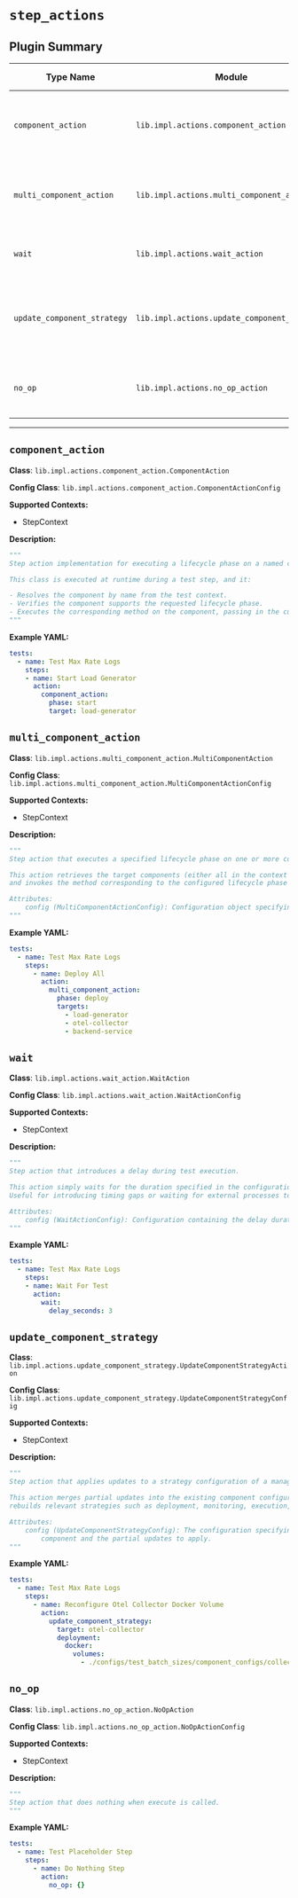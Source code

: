 # `step_actions`

## Plugin Summary

| Type Name | Module | Class | Config Class | Description Summary |
|-----------|--------|-------|--------------|----------------------|
| `component_action` | `lib.impl.actions.component_action` | `ComponentAction` | `ComponentActionConfig` | Step action implementation for executing a lifecycle phase on a named component |
| `multi_component_action` | `lib.impl.actions.multi_component_action` | `MultiComponentAction` | `MultiComponentActionConfig` | Step action that executes a specified lifecycle phase on one or more components |
| `wait` | `lib.impl.actions.wait_action` | `WaitAction` | `WaitActionConfig` | Step action that introduces a delay during test execution |
| `update_component_strategy` | `lib.impl.actions.update_component_strategy` | `UpdateComponentStrategyAction` | `UpdateComponentStrategyConfig` | Step action that applies updates to a strategy configuration of a managed component |
| `no_op` | `lib.impl.actions.no_op_action` | `NoOpAction` | `NoOpActionConfig` | Step action that does nothing when execute is called |

---

## `component_action`

**Class**: `lib.impl.actions.component_action.ComponentAction`

**Config Class**: `lib.impl.actions.component_action.ComponentActionConfig`

**Supported Contexts:**

- StepContext

**Description:**

```python
"""
Step action implementation for executing a lifecycle phase on a named component.

This class is executed at runtime during a test step, and it:

- Resolves the component by name from the test context.
- Verifies the component supports the requested lifecycle phase.
- Executes the corresponding method on the component, passing in the current context.
"""
```

**Example YAML:**

```yaml
tests:
  - name: Test Max Rate Logs
    steps:
    - name: Start Load Generator
      action:
        component_action:
          phase: start
          target: load-generator
```

## `multi_component_action`

**Class**: `lib.impl.actions.multi_component_action.MultiComponentAction`

**Config Class**: `lib.impl.actions.multi_component_action.MultiComponentActionConfig`

**Supported Contexts:**

- StepContext

**Description:**

```python
"""
Step action that executes a specified lifecycle phase on one or more components.

This action retrieves the target components (either all in the context or a specified subset)
and invokes the method corresponding to the configured lifecycle phase on each.

Attributes:
    config (MultiComponentActionConfig): Configuration object specifying the phase and targets.
"""
```

**Example YAML:**

```yaml
tests:
  - name: Test Max Rate Logs
    steps:
      - name: Deploy All
        action:
          multi_component_action:
            phase: deploy
            targets:
              - load-generator
              - otel-collector
              - backend-service
```

## `wait`

**Class**: `lib.impl.actions.wait_action.WaitAction`

**Config Class**: `lib.impl.actions.wait_action.WaitActionConfig`

**Supported Contexts:**

- StepContext

**Description:**

```python
"""
Step action that introduces a delay during test execution.

This action simply waits for the duration specified in the configuration before proceeding.
Useful for introducing timing gaps or waiting for external processes to settle.

Attributes:
    config (WaitActionConfig): Configuration containing the delay duration in seconds.
"""
```

**Example YAML:**

```yaml
tests:
  - name: Test Max Rate Logs
    steps:
    - name: Wait For Test
      action:
        wait:
          delay_seconds: 3
```

## `update_component_strategy`

**Class**: `lib.impl.actions.update_component_strategy.UpdateComponentStrategyAction`

**Config Class**: `lib.impl.actions.update_component_strategy.UpdateComponentStrategyConfig`

**Supported Contexts:**

- StepContext

**Description:**

```python
"""
Step action that applies updates to a strategy configuration of a managed component.

This action merges partial updates into the existing component configuration and
rebuilds relevant strategies such as deployment, monitoring, execution, or configuration.

Attributes:
    config (UpdateComponentStrategyConfig): The configuration specifying the target
        component and the partial updates to apply.
"""
```

**Example YAML:**

```yaml
tests:
  - name: Test Max Rate Logs
    steps:
      - name: Reconfigure Otel Collector Docker Volume
        action:
          update_component_strategy:
            target: otel-collector
            deployment:
              docker:
                volumes:
                  - ./configs/test_batch_sizes/component_configs/collector-config-batch-10k.yaml:/etc/otel/collector-config.yaml:ro
```

## `no_op`

**Class**: `lib.impl.actions.no_op_action.NoOpAction`

**Config Class**: `lib.impl.actions.no_op_action.NoOpActionConfig`

**Supported Contexts:**

- StepContext

**Description:**

```python
"""
Step action that does nothing when execute is called.
"""
```

**Example YAML:**

```yaml
tests:
  - name: Test Placeholder Step
    steps:
      - name: Do Nothing Step
        action:
          no_op: {}
```
